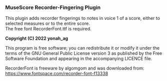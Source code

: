 ### MuseScore Recorder-Fingering Plugin

This plugin adds recorder fingerings to notes in voice 1 of a score,
either to selected measures or to the entire score.  
The free font RecorderFont.ttf is required.

**Copyright (C) 2022 yonah_ag**

This program is free software; you can redistribute it or modify it under
the terms of the GNU General Public License version 3 as published by the
Free Software Foundation and appearing in the accompanying LICENCE file.

RecorderFont is freeware by algomgom and was downloaded from:
https://www.fontspace.com/recorder-font-f13338

